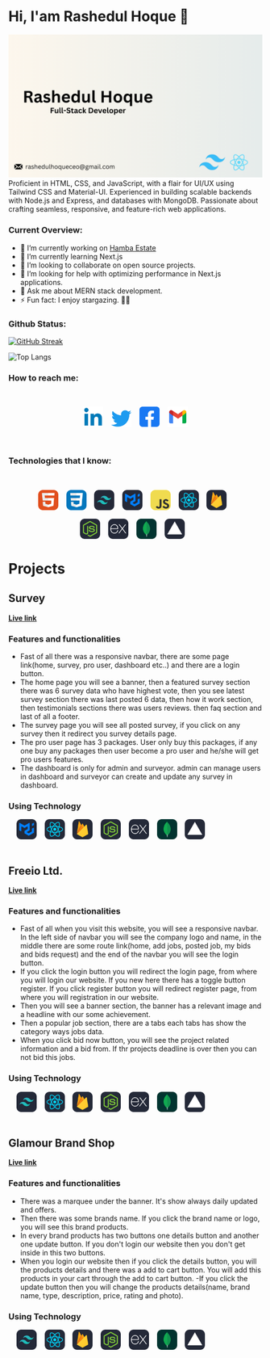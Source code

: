 # Hi, I'am Rashedul Hoque 👋

![The San Juan Mountains are beautiful!](https://raw.githubusercontent.com/Rashedul-Hoque-Rashed/Rashedul-Hoque-Rashed/main/asset/Github%20Cover.png "San Juan Mountains")
Proficient in HTML, CSS, and JavaScript, with a flair for UI/UX using Tailwind CSS and Material-UI. Experienced in building scalable backends with Node.js and Express, and databases with MongoDB. Passionate about crafting seamless, responsive, and feature-rich web applications.


### Current Overview:

- 🔭 I’m currently working on [Hamba Estate](https://github.com/Rashedul-Hoque-Rashed/HambaEstate)
- 🌱 I’m currently learning Next.js
- 👯 I’m looking to collaborate on open source projects.
- 🤔 I’m looking for help with optimizing performance in Next.js applications.
- 💬 Ask me about MERN stack development.
- ⚡ Fun fact: I enjoy stargazing. 🌌✨


### Github Status:

[![GitHub Streak](https://github-readme-streak-stats.herokuapp.com?user=Rashedul-Hoque-Rashed&theme=transparent)](https://git.io/streak-stats)

![Top Langs](https://github-readme-stats.vercel.app/api/top-langs/?username=Rashedul-Hoque-Rashed&layout=compact&theme=transparent)


### How to reach me:

<div align="center">
&nbsp;&nbsp;&nbsp;
&nbsp;&nbsp;&nbsp;

<a href="https://www.linkedin.com/in/rashedul-hoque-rashed/"><img src="https://raw.githubusercontent.com/Rashedul-Hoque-Rashed/Rashedul-Hoque-Rashed/main/asset/icons/icon4.png" alt="icon | LinkedIn" width="40px"/></a>&nbsp;&nbsp;&nbsp;
<a href="https://twitter.com/Rashedul2Hoque"><img src="https://raw.githubusercontent.com/Rashedul-Hoque-Rashed/Rashedul-Hoque-Rashed/main/asset/icons/icon2.png" alt="icon | Twitter" width="40px"/></a>&nbsp;&nbsp;&nbsp;
<a href="https://www.facebook.com/profile.php?id=61551070270317"><img src="https://raw.githubusercontent.com/Rashedul-Hoque-Rashed/Rashedul-Hoque-Rashed/main/asset/icons/icon1.png" alt="icon | Facebook" width="40px" /></a>&nbsp;&nbsp;&nbsp;
<a href="mailto:rashedulhoqueceo@gmail.com"><img src="https://raw.githubusercontent.com/Rashedul-Hoque-Rashed/Rashedul-Hoque-Rashed/main/asset/icons/icon3.png" alt="icon | Facebook" width="40px" /></a>

</div>
&nbsp;&nbsp;&nbsp;
&nbsp;&nbsp;&nbsp;

### Technologies that I know:

<div align="center">
&nbsp;&nbsp;&nbsp;
&nbsp;&nbsp;&nbsp;

<img src="https://raw.githubusercontent.com/Rashedul-Hoque-Rashed/Rashedul-Hoque-Rashed/97a4296b821c2e138fcd27d92441ffb79d15d903/asset/icons/HTML.svg" alt="icon | HTML" width="40px" />&nbsp;&nbsp;&nbsp;
<img src="https://raw.githubusercontent.com/Rashedul-Hoque-Rashed/Rashedul-Hoque-Rashed/97a4296b821c2e138fcd27d92441ffb79d15d903/asset/icons/CSS.svg" alt="icon | CSS" width="40px" />&nbsp;&nbsp;&nbsp;
<img src="https://raw.githubusercontent.com/Rashedul-Hoque-Rashed/Rashedul-Hoque-Rashed/97a4296b821c2e138fcd27d92441ffb79d15d903/asset/icons/TailwindCSS-Dark.svg" alt="icon | TailwindCSS" width="40px" />&nbsp;&nbsp;&nbsp;
<img src="https://raw.githubusercontent.com/Rashedul-Hoque-Rashed/Rashedul-Hoque-Rashed/97a4296b821c2e138fcd27d92441ffb79d15d903/asset/icons/MaterialUI-Dark.svg" alt="icon | MaterialUI" width="40px" />&nbsp;&nbsp;&nbsp;
<img src="https://raw.githubusercontent.com/Rashedul-Hoque-Rashed/Rashedul-Hoque-Rashed/97a4296b821c2e138fcd27d92441ffb79d15d903/asset/icons/JavaScript.svg" alt="icon | Java Script" width="40px" />&nbsp;&nbsp;&nbsp;
<img src="https://raw.githubusercontent.com/Rashedul-Hoque-Rashed/Rashedul-Hoque-Rashed/97a4296b821c2e138fcd27d92441ffb79d15d903/asset/icons/React-Dark.svg" alt="icon | React" width="40px" />&nbsp;&nbsp;&nbsp;
<img src="https://raw.githubusercontent.com/Rashedul-Hoque-Rashed/Rashedul-Hoque-Rashed/97a4296b821c2e138fcd27d92441ffb79d15d903/asset/icons/Firebase-Dark.svg" alt="icon | Firebase" width="40px" />&nbsp;&nbsp;&nbsp;

<img src="https://raw.githubusercontent.com/Rashedul-Hoque-Rashed/Rashedul-Hoque-Rashed/97a4296b821c2e138fcd27d92441ffb79d15d903/asset/icons/NodeJS-Dark.svg" alt="icon | NodeJS" width="40px" />&nbsp;&nbsp;&nbsp;
<img src="https://raw.githubusercontent.com/Rashedul-Hoque-Rashed/Rashedul-Hoque-Rashed/97a4296b821c2e138fcd27d92441ffb79d15d903/asset/icons/ExpressJS-Dark.svg" alt="icon | ExpressJS" width="40px" />&nbsp;&nbsp;&nbsp;
<img src="https://raw.githubusercontent.com/Rashedul-Hoque-Rashed/Rashedul-Hoque-Rashed/97a4296b821c2e138fcd27d92441ffb79d15d903/asset/icons/MongoDB.svg" alt="icon | MongoDB" width="40px" />&nbsp;&nbsp;&nbsp;
<img src="https://raw.githubusercontent.com/Rashedul-Hoque-Rashed/Rashedul-Hoque-Rashed/97a4296b821c2e138fcd27d92441ffb79d15d903/asset/icons/Vercel-Dark.svg" alt="icon | Vercel" width="40px" />&nbsp;&nbsp;&nbsp;
</div>

# Projects

## Survey

 [**Live link**](https://polling-and-survey-afe3e.web.app/)

### Features and functionalities

- Fast of all there was a responsive navbar, there are some page link(home, survey, pro user, dashboard etc..) and there are a login button.
- The home page you will see a banner, then a featured survey section there was 6 survey data who have highest vote, then you see latest survey section there was last posted 6 data, then how it work section, then testimonials sections there was users reviews. then faq section and last of all a footer. 
- The survey page you will see all posted survey, if you click on any survey then it redirect you survey details page.
- The pro user page has 3 packages. User only buy this packages, if any one buy any packages then user become a pro user and he/she will get pro users features.
- The dashboard is only for admin and surveyor. admin can manage users in dashboard and surveyor can create and update any survey in dashboard.


### Using Technology

<div>
&nbsp;&nbsp;&nbsp;
<img src="https://raw.githubusercontent.com/Rashedul-Hoque-Rashed/Rashedul-Hoque-Rashed/97a4296b821c2e138fcd27d92441ffb79d15d903/asset/icons/MaterialUI-Dark.svg" alt="icon | MaterialUI" width="40px" />&nbsp;&nbsp;&nbsp;
<img src="https://raw.githubusercontent.com/Rashedul-Hoque-Rashed/Rashedul-Hoque-Rashed/97a4296b821c2e138fcd27d92441ffb79d15d903/asset/icons/React-Dark.svg" alt="icon | React" width="40px" />&nbsp;&nbsp;&nbsp;
<img src="https://raw.githubusercontent.com/Rashedul-Hoque-Rashed/Rashedul-Hoque-Rashed/97a4296b821c2e138fcd27d92441ffb79d15d903/asset/icons/Firebase-Dark.svg" alt="icon | Firebase" width="40px" />&nbsp;&nbsp;&nbsp;
<img src="https://raw.githubusercontent.com/Rashedul-Hoque-Rashed/Rashedul-Hoque-Rashed/97a4296b821c2e138fcd27d92441ffb79d15d903/asset/icons/NodeJS-Dark.svg" alt="icon | NodeJS" width="40px" />&nbsp;&nbsp;&nbsp;
<img src="https://raw.githubusercontent.com/Rashedul-Hoque-Rashed/Rashedul-Hoque-Rashed/97a4296b821c2e138fcd27d92441ffb79d15d903/asset/icons/ExpressJS-Dark.svg" alt="icon | ExpressJS" width="40px" />&nbsp;&nbsp;&nbsp;
<img src="https://raw.githubusercontent.com/Rashedul-Hoque-Rashed/Rashedul-Hoque-Rashed/97a4296b821c2e138fcd27d92441ffb79d15d903/asset/icons/MongoDB.svg" alt="icon | MongoDB" width="40px" />&nbsp;&nbsp;&nbsp;
<img src="https://raw.githubusercontent.com/Rashedul-Hoque-Rashed/Rashedul-Hoque-Rashed/97a4296b821c2e138fcd27d92441ffb79d15d903/asset/icons/Vercel-Dark.svg" alt="icon | Vercel" width="40px" />&nbsp;&nbsp;&nbsp;
</div>
&nbsp;&nbsp;&nbsp;

## Freeio Ltd.

[**Live link**](https://quiet-swan-55d97b.netlify.app)

### Features and functionalities

- Fast of all when you visit this website, you will see a responsive navbar. In the left side of navbar you will see the company logo and name, in the middle there are some route link(home, add jobs, posted job, my bids and bids request) and the end of the navbar you will see the login button.
- If you click the login button you will redirect the login page, from where you will login our website. If you new here there has a toggle button register. If you click register button you will redirect register page, from where you will registration in our website.
- Then you will see a banner section, the banner has a relevant image and a headline with our some achievement.
- Then a popular job section, there are a tabs each tabs has show the category ways jobs data.
- When you click bid now button, you will see the project related information and a bid from. If thr projects deadline is over then you can not bid this jobs.

### Using Technology

<div>
&nbsp;&nbsp;&nbsp;
<img src="https://raw.githubusercontent.com/Rashedul-Hoque-Rashed/Rashedul-Hoque-Rashed/97a4296b821c2e138fcd27d92441ffb79d15d903/asset/icons/TailwindCSS-Dark.svg" alt="icon | TailwindCSS" width="40px" />&nbsp;&nbsp;&nbsp;
<img src="https://raw.githubusercontent.com/Rashedul-Hoque-Rashed/Rashedul-Hoque-Rashed/97a4296b821c2e138fcd27d92441ffb79d15d903/asset/icons/React-Dark.svg" alt="icon | React" width="40px" />&nbsp;&nbsp;&nbsp;
<img src="https://raw.githubusercontent.com/Rashedul-Hoque-Rashed/Rashedul-Hoque-Rashed/97a4296b821c2e138fcd27d92441ffb79d15d903/asset/icons/Firebase-Dark.svg" alt="icon | Firebase" width="40px" />&nbsp;&nbsp;&nbsp;
<img src="https://raw.githubusercontent.com/Rashedul-Hoque-Rashed/Rashedul-Hoque-Rashed/97a4296b821c2e138fcd27d92441ffb79d15d903/asset/icons/NodeJS-Dark.svg" alt="icon | NodeJS" width="40px" />&nbsp;&nbsp;&nbsp;
<img src="https://raw.githubusercontent.com/Rashedul-Hoque-Rashed/Rashedul-Hoque-Rashed/97a4296b821c2e138fcd27d92441ffb79d15d903/asset/icons/ExpressJS-Dark.svg" alt="icon | ExpressJS" width="40px" />&nbsp;&nbsp;&nbsp;
<img src="https://raw.githubusercontent.com/Rashedul-Hoque-Rashed/Rashedul-Hoque-Rashed/97a4296b821c2e138fcd27d92441ffb79d15d903/asset/icons/MongoDB.svg" alt="icon | MongoDB" width="40px" />&nbsp;&nbsp;&nbsp;
<img src="https://raw.githubusercontent.com/Rashedul-Hoque-Rashed/Rashedul-Hoque-Rashed/97a4296b821c2e138fcd27d92441ffb79d15d903/asset/icons/Vercel-Dark.svg" alt="icon | Vercel" width="40px" />&nbsp;&nbsp;&nbsp;
</div>
&nbsp;&nbsp;&nbsp;

## Glamour Brand Shop

[**Live link**](https://brand-shop-75512.web.app/)

### Features and functionalities

- There was a marquee under the banner. It's show always daily updated and offers.
- Then there was some brands name. If you click the brand name or logo, you will see this brand products.
- In every brand products has two buttons one details button and another one update button. If you don't login our website then you don't get inside in this two buttons.
- When you login our website then if you click the details button, you will the products details and there was a add to cart button. You will add this products in your cart through the add to cart button.
-If you click the update button then you will change the products details(name, brand name, type, description, price, rating and photo).  

### Using Technology

<div>
&nbsp;&nbsp;&nbsp;
<img src="https://raw.githubusercontent.com/Rashedul-Hoque-Rashed/Rashedul-Hoque-Rashed/97a4296b821c2e138fcd27d92441ffb79d15d903/asset/icons/TailwindCSS-Dark.svg" alt="icon | TailwindCSS" width="40px" />&nbsp;&nbsp;&nbsp;
<img src="https://raw.githubusercontent.com/Rashedul-Hoque-Rashed/Rashedul-Hoque-Rashed/97a4296b821c2e138fcd27d92441ffb79d15d903/asset/icons/React-Dark.svg" alt="icon | React" width="40px" />&nbsp;&nbsp;&nbsp;
<img src="https://raw.githubusercontent.com/Rashedul-Hoque-Rashed/Rashedul-Hoque-Rashed/97a4296b821c2e138fcd27d92441ffb79d15d903/asset/icons/Firebase-Dark.svg" alt="icon | Firebase" width="40px" />&nbsp;&nbsp;&nbsp;
<img src="https://raw.githubusercontent.com/Rashedul-Hoque-Rashed/Rashedul-Hoque-Rashed/97a4296b821c2e138fcd27d92441ffb79d15d903/asset/icons/NodeJS-Dark.svg" alt="icon | NodeJS" width="40px" />&nbsp;&nbsp;&nbsp;
<img src="https://raw.githubusercontent.com/Rashedul-Hoque-Rashed/Rashedul-Hoque-Rashed/97a4296b821c2e138fcd27d92441ffb79d15d903/asset/icons/ExpressJS-Dark.svg" alt="icon | ExpressJS" width="40px" />&nbsp;&nbsp;&nbsp;
<img src="https://raw.githubusercontent.com/Rashedul-Hoque-Rashed/Rashedul-Hoque-Rashed/97a4296b821c2e138fcd27d92441ffb79d15d903/asset/icons/MongoDB.svg" alt="icon | MongoDB" width="40px" />&nbsp;&nbsp;&nbsp;
<img src="https://raw.githubusercontent.com/Rashedul-Hoque-Rashed/Rashedul-Hoque-Rashed/97a4296b821c2e138fcd27d92441ffb79d15d903/asset/icons/Vercel-Dark.svg" alt="icon | Vercel" width="40px" />&nbsp;&nbsp;&nbsp;
</div>
